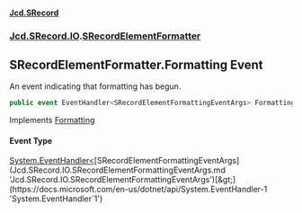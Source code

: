 #### [Jcd.SRecord](index.md 'index')
### [Jcd.SRecord.IO](Jcd.SRecord.IO.md 'Jcd.SRecord.IO').[SRecordElementFormatter](Jcd.SRecord.IO.SRecordElementFormatter.md 'Jcd.SRecord.IO.SRecordElementFormatter')

## SRecordElementFormatter.Formatting Event

An event indicating that formatting has begun.

```csharp
public event EventHandler<SRecordElementFormattingEventArgs> Formatting;
```

Implements [Formatting](Jcd.SRecord.IO.ISRecordElementFormatter.Formatting.md 'Jcd.SRecord.IO.ISRecordElementFormatter.Formatting')

#### Event Type
[System.EventHandler&lt;](https://docs.microsoft.com/en-us/dotnet/api/System.EventHandler-1 'System.EventHandler`1')[SRecordElementFormattingEventArgs](Jcd.SRecord.IO.SRecordElementFormattingEventArgs.md 'Jcd.SRecord.IO.SRecordElementFormattingEventArgs')[&gt;](https://docs.microsoft.com/en-us/dotnet/api/System.EventHandler-1 'System.EventHandler`1')